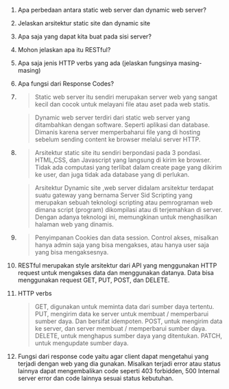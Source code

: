 1) Apa perbedaan antara static web server dan dynamic web server?
2) Jelaskan arsitektur static site dan dynamic site
3) Apa saja yang dapat kita buat pada sisi server?
4) Mohon jelaskan apa itu RESTful?
5) Apa saja jenis HTTP verbs yang ada (jelaskan fungsinya masing-masing)
6) Apa fungsi dari Response Codes?

1)  
    > Static web server itu sendiri merupakan server web yang sangat kecil dan cocok untuk melayani file atau aset pada web statis.

    > Dynamic web server terdiri dari static web server yang ditambahkan dengan software. Seperti aplikasi dan database. Dimanis karena server memperbaharui file yang di hosting sebelum sending content ke browser melalui server HTTP.

2)  
    > Arsitektur static site itu sendiri berpondasi pada 3 pondasi. HTML,CSS, dan Javascript yang langsung di kirim ke browser. Tidak ada computasi yang terlibat dalam create page yang dikirim ke user, dan juga tidak ada database yang di perlukan.

    > Arsitektur Dynamic site ,web server didalam arsitektur terdapat suatu gateway yang bernama Server Sid Scripting yang merupakan sebuah teknologi scripting atau pemrograman web dimana script (program) dikompilasi atau di terjemahkan di server. Dengan adanya teknologi ini, memungkinan untuk menghasilkan halaman web yang dinamis.

3) 
    > Penyimpanan Cookies dan data session.
    > Control akses, misalkan hanya admin saja yang bisa mengakses, atau hanya user saja yang bisa mengaksesnya.

4) RESTful merupakan style arsitektur dari API yang menggunakan HTTP request untuk mengakses data dan menggunakan datanya. Data bisa menggunakan request GET, PUT, POST, dan DELETE.

5) HTTP verbs
    > GET, digunakan untuk meminta data dari sumber daya tertentu.
    > PUT, mengirim data ke server untuk membuat / memperbarui sumber daya. Dan bersifat idempoten.
    > POST, untuk mengirim data ke server, dan server membuat / memperbarui sumber daya.
    > DELETE, untuk menghapus sumber daya yang ditentukan.
    > PATCH, untuk mengupdate sumber daya.

6) Fungsi dari response code yaitu agar client dapat mengetahui yang terjadi dengan web yang dia gunakan. Misalkan terjadi error atau status lainnya dapat mengembalikan code seperti 403 forbidden, 500 Internal server error dan code lainnya sesuai status kebutuhan.


